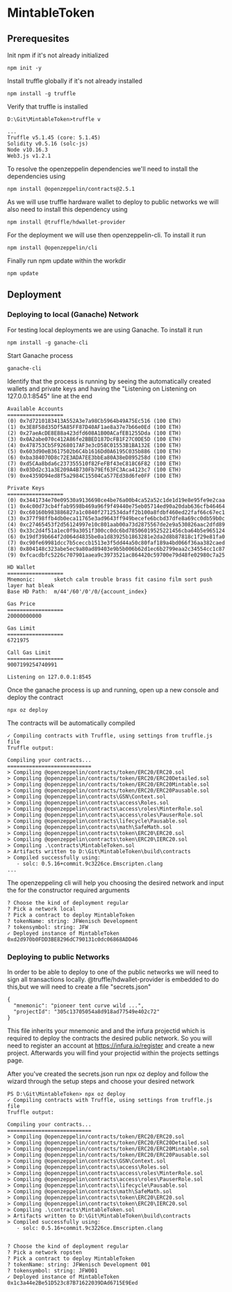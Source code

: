 # MintableToken

## Prerequesites
Init npm if it's not already initialized
```
npm init -y
```

Install truffle globally if it's not already installed

```
npm install -g truffle
```

Verify that truffle is installed

```
D:\Git\MintableToken>truffle v
```

```
...
Truffle v5.1.45 (core: 5.1.45)
Solidity v0.5.16 (solc-js)
Node v10.16.3
Web3.js v1.2.1
```
To resolve the openzeppelin dependencies we'll need to install the dependencies using
```
npm install @openzeppelin/contracts@2.5.1
```
As we will use truffle hardware wallet to deploy to public networks we will also need to install this dependency using
```
npm install @truffle/hdwallet-provider
```

For the deployment we will use then openzeppelin-cli. To install it run
```
npm install @openzeppelin/cli
```

Finally run npm update within the workdir

```
npm update
```

## Deployment

### Deploying to local (Ganache) Network
For testing local deployments we are using Ganache. To install it run
```
npm install -g ganache-cli
```

Start Ganache process
```
ganache-cli
```

Identify that the process is running by seeing the automatically created wallets and private keys and having the "Listening on Listening on 127.0.0.1:8545" line at the end
```
Available Accounts
==================
(0) 0x7d7210183413A552A3e7a98Cb5964b49A75Ec516 (100 ETH)
(1) 0x3E8F58d35Df5A85FF87D40AF1ae8a37e7b66e0Ed (100 ETH)
(2) 0x27aeAcDE8E88a423dfd608A1B00ACafEB1255Dda (100 ETH)
(3) 0x0A2abe070c412A86fe2BBED187DcFB1F27C0DE5D (100 ETH)
(4) 0x478753Cb5F9268017AF3e3cD58C01553B1BA132E (100 ETH)
(5) 0x603d90eB3617502b6C4b1616Dd0A6195C035b886 (100 ETH)
(6) 0xba384070D8c72E3ADA7EE3bbEa80A38eD895258d (100 ETH)
(7) 0xd5CAa8bda6c237355510f82FeFBf43eC818C6F82 (100 ETH)
(8) 0x03Dd2c31a3E209A4B730Fb79Ef63FC3Aca4123c7 (100 ETH)
(9) 0xe4359D94ed8f5a2984C15504Ca577Ed38d6fe0FF (100 ETH)

Private Keys
==================
(0) 0x3441734e70e09530a9136698ce4be76a00b4ca52a52c1de1d19e8e95fe9e2caa
(1) 0x4c00d73cb4ffab9598b469a96f9f49440e75eb05714ed90a20dab636cfb46464
(2) 0xc60160b983886827a1c0840f2712534daff2b100a8fdbf460ed22faf66c67ec1
(3) 0x377f98ffb4db0eca11765e3ad9643ff949becefe6bcbd37dfe8a69cc0db59b0c
(4) 0xc27465453f2d56124997e10c801aab00a73d2875567de2e9a530826aac2dfd89
(5) 0x33c2d4f51a1ec0f9a3051f300cc0dc6bd78506019525221456cba64b5e965124
(6) 0x19df39b664f2d064d4835be0a1d83925b1863281e2da2d8b87818c1f29e81fa0
(7) 0xc90fe69981dcc7b5ceccb1513e3f5dd44a50c80faf189a4bd066f36aa382caed
(8) 0x804148c323abe5ec9a80ad89403e9b5b006b62d1ec6b2799eaa2c34554cc1c87
(9) 0xfcacdbfc5226c707901aaea9c3973521ac864420c59700e79d48fe02980c7a25

HD Wallet
==================
Mnemonic:      sketch calm trouble brass fit casino film sort push layer hat bleak
Base HD Path:  m/44'/60'/0'/0/{account_index}

Gas Price
==================
20000000000

Gas Limit
==================
6721975

Call Gas Limit
==================
9007199254740991

Listening on 127.0.0.1:8545
```

Once the ganache process is up and running, open up a new console and deploy the contract
```
npx oz deploy
```

The contracts will be automatically compiled

```
✓ Compiling contracts with Truffle, using settings from truffle.js file
Truffle output:

Compiling your contracts...
===========================
> Compiling @openzeppelin/contracts/token/ERC20/ERC20.sol
> Compiling @openzeppelin/contracts/token/ERC20/ERC20Detailed.sol
> Compiling @openzeppelin/contracts/token/ERC20/ERC20Mintable.sol
> Compiling @openzeppelin/contracts/token/ERC20/ERC20Pausable.sol
> Compiling @openzeppelin\contracts\GSN\Context.sol
> Compiling @openzeppelin\contracts\access\Roles.sol
> Compiling @openzeppelin\contracts\access\roles\MinterRole.sol
> Compiling @openzeppelin\contracts\access\roles\PauserRole.sol
> Compiling @openzeppelin\contracts\lifecycle\Pausable.sol
> Compiling @openzeppelin\contracts\math\SafeMath.sol
> Compiling @openzeppelin\contracts\token\ERC20\ERC20.sol
> Compiling @openzeppelin\contracts\token\ERC20\IERC20.sol
> Compiling .\contracts\MintableToken.sol
> Artifacts written to D:\Git\MintableToken\build\contracts
> Compiled successfully using:
   - solc: 0.5.16+commit.9c3226ce.Emscripten.clang
...
```
The openzeppeling cli will help you choosing the desired network and input the for the constructor required arguments

```
? Choose the kind of deployment regular
? Pick a network local
? Pick a contract to deploy MintableToken
? tokenName: string: JFWenisch Development
? tokensymbol: string: JFW
✓ Deployed instance of MintableToken
0xd2d970b0FDD3BE8296dC790131c0dc06868ADD46
```

### Deploying to public Networks
In order to be able to deploy to one of the public networks we will need to sign all transactions locally.
@truffle/hdwallet-provider is embedded to do this,but we will need to create a file "secrets.json"

```
{
  "mnemonic": "pioneer tent curve wild ...",
  "projectId": "305c13705054a8d918ad77549e402c72"
}
```

This file inherits your mnemonic and and the infura projectid which is required to deploy the contracts the desired public network.
So you will need to register an account at https://infura.io/register and create a new project. Afterwards you will find your projectid within the projects settings page.

After you've created the secrets.json run npx oz deploy and follow the wizard through the setup steps and choose your desired network

```
PS D:\Git\MintableToken> npx oz deploy
✓ Compiling contracts with Truffle, using settings from truffle.js file
Truffle output:

Compiling your contracts...
===========================
> Compiling @openzeppelin/contracts/token/ERC20/ERC20.sol
> Compiling @openzeppelin/contracts/token/ERC20/ERC20Detailed.sol
> Compiling @openzeppelin/contracts/token/ERC20/ERC20Mintable.sol
> Compiling @openzeppelin/contracts/token/ERC20/ERC20Pausable.sol
> Compiling @openzeppelin\contracts\GSN\Context.sol
> Compiling @openzeppelin\contracts\access\Roles.sol
> Compiling @openzeppelin\contracts\access\roles\MinterRole.sol
> Compiling @openzeppelin\contracts\access\roles\PauserRole.sol
> Compiling @openzeppelin\contracts\lifecycle\Pausable.sol
> Compiling @openzeppelin\contracts\math\SafeMath.sol
> Compiling @openzeppelin\contracts\token\ERC20\ERC20.sol
> Compiling @openzeppelin\contracts\token\ERC20\IERC20.sol
> Compiling .\contracts\MintableToken.sol
> Artifacts written to D:\Git\MintableToken\build\contracts
> Compiled successfully using:
   - solc: 0.5.16+commit.9c3226ce.Emscripten.clang


? Choose the kind of deployment regular
? Pick a network ropsten
? Pick a contract to deploy MintableToken
? tokenName: string: JFWenisch Development 001
? tokensymbol: string: JFW001
✓ Deployed instance of MintableToken
0x1c3a44e2Be51D523c87B71622039DAd6715E9Eed
```